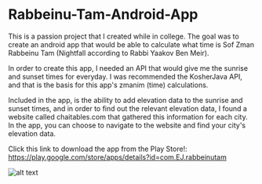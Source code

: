 # Rabbeinu-Tam-Android-App
This is a passion project that I created while in college.
The goal was to create an android app that would be able to calculate what time is Sof Zman Rabbeinu Tam (Nightfall according to Rabbi Yaakov Ben Meir).

In order to create this app, I needed an API that would give me the sunrise and sunset times for everyday. I was recommended the KosherJava API, and that is the basis for this app's zmanim (time) calculations.

Included in the app, is the ability to add elevation data to the sunrise and sunset times, and in order to find out the relevant elevation data, I found a website called chaitables.com
that gathered this information for each city. In the app, you can choose to navigate to the website and find your city's elevation data.

Click this link to download the app from the Play Store!: https://play.google.com/store/apps/details?id=com.EJ.rabbeinutam

![alt text](https://play-lh.googleusercontent.com/O7t07S1VdNC2DUecr3cpSpZThhs_X1r9xmRaBLPFD2HNkfdn6k_4KUuVpm694DlgnzY=w720-h310-rw)
